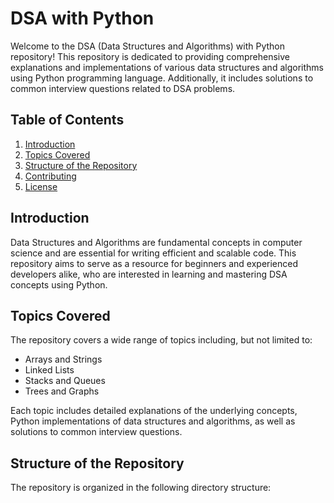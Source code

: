 # DSA with Python

Welcome to the DSA (Data Structures and Algorithms) with Python repository! This repository is dedicated to providing comprehensive explanations and implementations of various data structures and algorithms using Python programming language. Additionally, it includes solutions to common interview questions related to DSA problems.

## Table of Contents

1. [Introduction](#introduction)
2. [Topics Covered](#topics-covered)
3. [Structure of the Repository](#structure-of-the-repository)
4. [Contributing](#contributing)
5. [License](#license)

## Introduction

Data Structures and Algorithms are fundamental concepts in computer science and are essential for writing efficient and scalable code. This repository aims to serve as a resource for beginners and experienced developers alike, who are interested in learning and mastering DSA concepts using Python.

## Topics Covered

The repository covers a wide range of topics including, but not limited to:

- Arrays and Strings
- Linked Lists
- Stacks and Queues
- Trees and Graphs

Each topic includes detailed explanations of the underlying concepts, Python implementations of data structures and algorithms, as well as solutions to common interview questions.

## Structure of the Repository

The repository is organized in the following directory structure:

